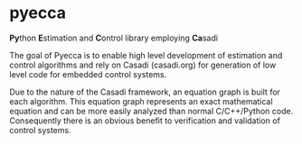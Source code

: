 # pyecca
**Py**thon **E**stimation and **C**ontrol library employing **Ca**sadi

The goal of Pyecca is to enable high level development of estimation and
control algorithms and rely on Casadi (casadi.org) for
generation of low level code for embedded control systems.

Due to the nature of the Casadi framework, an equation graph is
built for each algorithm. This equation graph represents an exact
mathematical equation and can be more easily analyzed than
normal C/C++/Python code. Consequently there is an obvious 
benefit to verification and validation of control systems.
